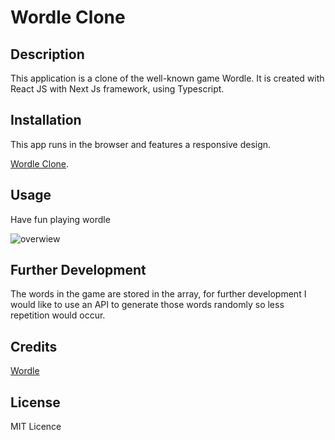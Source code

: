 # Wordle Clone
## Description

This application is a clone of the well-known game Wordle. It is created with React JS with Next Js framework, using Typescript.


## Installation

This app runs in the browser and features a responsive design.


[Wordle Clone](https://porlowska.github.io/weather-dashboard/). 



## Usage
Have fun playing wordle

![overwiew](public/img/screenshot.png)

## Further Development

The words in the game are stored in the array, for further development I would like to use an API to generate those words randomly so less repetition would occur. 

## Credits
 [Wordle](https://www.powerlanguage.co.uk/wordle/)

## License

MIT Licence
